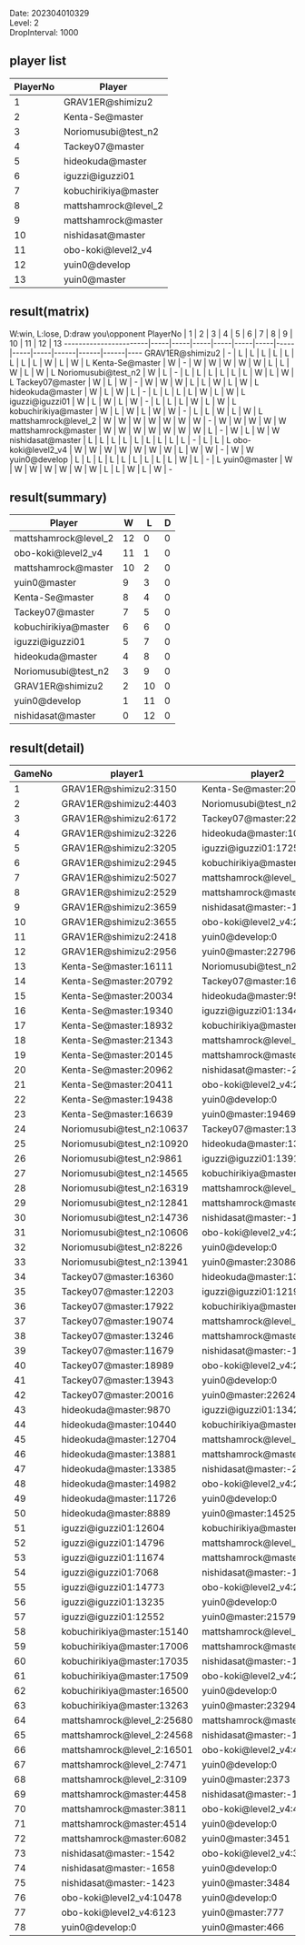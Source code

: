 Date: 202304010329  
Level: 2  
DropInterval: 1000  
## player list
PlayerNo  |  Player
----------|----------------------
1         |  GRAV1ER@shimizu2
2         |  Kenta-Se@master
3         |  Noriomusubi@test_n2
4         |  Tackey07@master
5         |  hideokuda@master
6         |  iguzzi@iguzzi01
7         |  kobuchirikiya@master
8         |  mattshamrock@level_2
9         |  mattshamrock@master
10        |  nishidasat@master
11        |  obo-koki@level2_v4
12        |  yuin0@develop
13        |  yuin0@master
## result(matrix)
W:win, L:lose, D:draw
you\opponent PlayerNo  |  1  |  2  |  3  |  4  |  5  |  6  |  7  |  8  |  9  |  10  |  11  |  12  |  13
-----------------------|-----|-----|-----|-----|-----|-----|-----|-----|-----|------|------|------|----
GRAV1ER@shimizu2       |  -  |  L  |  L  |  L  |  L  |  L  |  L  |  L  |  L  |  W   |  L   |  W   |  L
Kenta-Se@master        |  W  |  -  |  W  |  W  |  W  |  W  |  W  |  L  |  L  |  W   |  L   |  W   |  L
Noriomusubi@test_n2    |  W  |  L  |  -  |  L  |  L  |  L  |  L  |  L  |  L  |  W   |  L   |  W   |  L
Tackey07@master        |  W  |  L  |  W  |  -  |  W  |  W  |  W  |  L  |  L  |  W   |  L   |  W   |  L
hideokuda@master       |  W  |  L  |  W  |  L  |  -  |  L  |  L  |  L  |  L  |  W   |  L   |  W   |  L
iguzzi@iguzzi01        |  W  |  L  |  W  |  L  |  W  |  -  |  L  |  L  |  L  |  W   |  L   |  W   |  L
kobuchirikiya@master   |  W  |  L  |  W  |  L  |  W  |  W  |  -  |  L  |  L  |  W   |  L   |  W   |  L
mattshamrock@level_2   |  W  |  W  |  W  |  W  |  W  |  W  |  W  |  -  |  W  |  W   |  W   |  W   |  W
mattshamrock@master    |  W  |  W  |  W  |  W  |  W  |  W  |  W  |  L  |  -  |  W   |  L   |  W   |  W
nishidasat@master      |  L  |  L  |  L  |  L  |  L  |  L  |  L  |  L  |  L  |  -   |  L   |  L   |  L
obo-koki@level2_v4     |  W  |  W  |  W  |  W  |  W  |  W  |  W  |  L  |  W  |  W   |  -   |  W   |  W
yuin0@develop          |  L  |  L  |  L  |  L  |  L  |  L  |  L  |  L  |  L  |  W   |  L   |  -   |  L
yuin0@master           |  W  |  W  |  W  |  W  |  W  |  W  |  W  |  L  |  L  |  W   |  L   |  W   |  -
## result(summary)
Player                |  W   |  L   |  D
----------------------|------|------|---
mattshamrock@level_2  |  12  |  0   |  0
obo-koki@level2_v4    |  11  |  1   |  0
mattshamrock@master   |  10  |  2   |  0
yuin0@master          |  9   |  3   |  0
Kenta-Se@master       |  8   |  4   |  0
Tackey07@master       |  7   |  5   |  0
kobuchirikiya@master  |  6   |  6   |  0
iguzzi@iguzzi01       |  5   |  7   |  0
hideokuda@master      |  4   |  8   |  0
Noriomusubi@test_n2   |  3   |  9   |  0
GRAV1ER@shimizu2      |  2   |  10  |  0
yuin0@develop         |  1   |  11  |  0
nishidasat@master     |  0   |  12  |  0
## result(detail)
GameNo  |  player1                     |  player2
--------|------------------------------|----------------------------
1       |  GRAV1ER@shimizu2:3150       |  Kenta-Se@master:20385
2       |  GRAV1ER@shimizu2:4403       |  Noriomusubi@test_n2:17734
3       |  GRAV1ER@shimizu2:6172       |  Tackey07@master:22896
4       |  GRAV1ER@shimizu2:3226       |  hideokuda@master:10667
5       |  GRAV1ER@shimizu2:3205       |  iguzzi@iguzzi01:17251
6       |  GRAV1ER@shimizu2:2945       |  kobuchirikiya@master:18116
7       |  GRAV1ER@shimizu2:5027       |  mattshamrock@level_2:25584
8       |  GRAV1ER@shimizu2:2529       |  mattshamrock@master:24951
9       |  GRAV1ER@shimizu2:3659       |  nishidasat@master:-1485
10      |  GRAV1ER@shimizu2:3655       |  obo-koki@level2_v4:21941
11      |  GRAV1ER@shimizu2:2418       |  yuin0@develop:0
12      |  GRAV1ER@shimizu2:2956       |  yuin0@master:22796
13      |  Kenta-Se@master:16111       |  Noriomusubi@test_n2:11128
14      |  Kenta-Se@master:20792       |  Tackey07@master:16493
15      |  Kenta-Se@master:20034       |  hideokuda@master:9553
16      |  Kenta-Se@master:19340       |  iguzzi@iguzzi01:13442
17      |  Kenta-Se@master:18932       |  kobuchirikiya@master:9771
18      |  Kenta-Se@master:21343       |  mattshamrock@level_2:25563
19      |  Kenta-Se@master:20145       |  mattshamrock@master:23110
20      |  Kenta-Se@master:20962       |  nishidasat@master:-2084
21      |  Kenta-Se@master:20411       |  obo-koki@level2_v4:23539
22      |  Kenta-Se@master:19438       |  yuin0@develop:0
23      |  Kenta-Se@master:16639       |  yuin0@master:19469
24      |  Noriomusubi@test_n2:10637   |  Tackey07@master:13636
25      |  Noriomusubi@test_n2:10920   |  hideokuda@master:13111
26      |  Noriomusubi@test_n2:9861    |  iguzzi@iguzzi01:13911
27      |  Noriomusubi@test_n2:14565   |  kobuchirikiya@master:18897
28      |  Noriomusubi@test_n2:16319   |  mattshamrock@level_2:25453
29      |  Noriomusubi@test_n2:12841   |  mattshamrock@master:25102
30      |  Noriomusubi@test_n2:14736   |  nishidasat@master:-1572
31      |  Noriomusubi@test_n2:10606   |  obo-koki@level2_v4:23749
32      |  Noriomusubi@test_n2:8226    |  yuin0@develop:0
33      |  Noriomusubi@test_n2:13941   |  yuin0@master:23086
34      |  Tackey07@master:16360       |  hideokuda@master:13382
35      |  Tackey07@master:12203       |  iguzzi@iguzzi01:12193
36      |  Tackey07@master:17922       |  kobuchirikiya@master:14467
37      |  Tackey07@master:19074       |  mattshamrock@level_2:25560
38      |  Tackey07@master:13246       |  mattshamrock@master:14589
39      |  Tackey07@master:11679       |  nishidasat@master:-1530
40      |  Tackey07@master:18989       |  obo-koki@level2_v4:23470
41      |  Tackey07@master:13943       |  yuin0@develop:0
42      |  Tackey07@master:20016       |  yuin0@master:22624
43      |  hideokuda@master:9870       |  iguzzi@iguzzi01:13425
44      |  hideokuda@master:10440      |  kobuchirikiya@master:13424
45      |  hideokuda@master:12704      |  mattshamrock@level_2:25439
46      |  hideokuda@master:13881      |  mattshamrock@master:25215
47      |  hideokuda@master:13385      |  nishidasat@master:-2062
48      |  hideokuda@master:14982      |  obo-koki@level2_v4:23213
49      |  hideokuda@master:11726      |  yuin0@develop:0
50      |  hideokuda@master:8889       |  yuin0@master:14525
51      |  iguzzi@iguzzi01:12604       |  kobuchirikiya@master:17084
52      |  iguzzi@iguzzi01:14796       |  mattshamrock@level_2:24178
53      |  iguzzi@iguzzi01:11674       |  mattshamrock@master:19372
54      |  iguzzi@iguzzi01:7068        |  nishidasat@master:-1545
55      |  iguzzi@iguzzi01:14773       |  obo-koki@level2_v4:22682
56      |  iguzzi@iguzzi01:13235       |  yuin0@develop:0
57      |  iguzzi@iguzzi01:12552       |  yuin0@master:21579
58      |  kobuchirikiya@master:15140  |  mattshamrock@level_2:25295
59      |  kobuchirikiya@master:17006  |  mattshamrock@master:25260
60      |  kobuchirikiya@master:17035  |  nishidasat@master:-1578
61      |  kobuchirikiya@master:17509  |  obo-koki@level2_v4:21032
62      |  kobuchirikiya@master:16500  |  yuin0@develop:0
63      |  kobuchirikiya@master:13263  |  yuin0@master:23294
64      |  mattshamrock@level_2:25680  |  mattshamrock@master:25194
65      |  mattshamrock@level_2:24568  |  nishidasat@master:-1508
66      |  mattshamrock@level_2:16501  |  obo-koki@level2_v4:4801
67      |  mattshamrock@level_2:7471   |  yuin0@develop:0
68      |  mattshamrock@level_2:3109   |  yuin0@master:2373
69      |  mattshamrock@master:4458    |  nishidasat@master:-1550
70      |  mattshamrock@master:3811    |  obo-koki@level2_v4:4700
71      |  mattshamrock@master:4514    |  yuin0@develop:0
72      |  mattshamrock@master:6082    |  yuin0@master:3451
73      |  nishidasat@master:-1542     |  obo-koki@level2_v4:3357
74      |  nishidasat@master:-1658     |  yuin0@develop:0
75      |  nishidasat@master:-1423     |  yuin0@master:3484
76      |  obo-koki@level2_v4:10478    |  yuin0@develop:0
77      |  obo-koki@level2_v4:6123     |  yuin0@master:777
78      |  yuin0@develop:0             |  yuin0@master:466
